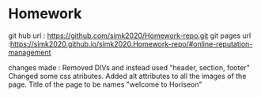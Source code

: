 # Homework

git hub url : https://github.com/simk2020/Homework-repo.git
git pages url :https://simk2020.github.io/simk2020.Homework-repo/#online-reputation-management

 changes made : 
 Removed DIVs and instead used "header, section, footer"
Changed some css atributes.
Added alt attributes to all the images of the page.
Title of the page to be names "welcome to Horiseon"
